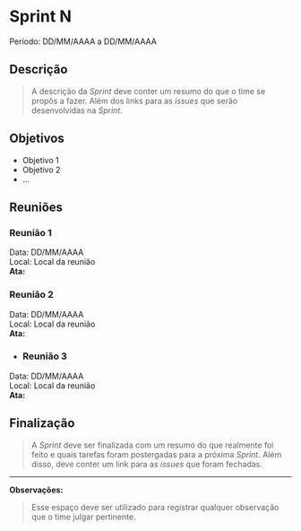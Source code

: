 # Sprint N
Período: DD/MM/AAAA a DD/MM/AAAA

## Descrição
> A descrição da _Sprint_ deve conter um resumo do que o time se propôs a fazer. Além dos links para as _issues_ que serão desenvolvidas na _Sprint_.

## Objetivos
- Objetivo 1
- Objetivo 2
- ...

## Reuniões
### Reunião 1
Data: DD/MM/AAAA  
Local: Local da reunião  
**Ata:**


### Reunião 2
Data: DD/MM/AAAA  
Local: Local da reunião  
**Ata:**


- ### Reunião 3
Data: DD/MM/AAAA  
Local: Local da reunião  
**Ata:**


## Finalização
> A _Sprint_ deve ser finalizada com um resumo do que realmente foi feito e quais tarefas foram postergadas para a próxima _Sprint_. Além disso, deve conter um link para as _issues_ que foram fechadas.

---

**Observações:**
> Esse espaço deve ser utilizado para registrar qualquer observação que o time julgar pertinente.
